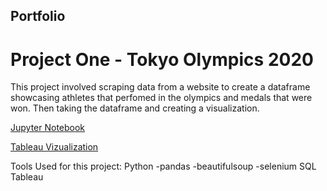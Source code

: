 ## Portfolio

# Project One - Tokyo Olympics 2020

This project involved scraping data from a website to create a dataframe showcasing athletes that perfomed in the olympics and medals that were won. Then taking the dataframe and creating a visualization.

<a href="https://github.com/Daniel-Aguirre-11/Portfolio/blob/main/Scraping%20olympics%20data.ipynb">Jupyter Notebook</a>

<a href="https://public.tableau.com/views/TokyoOlympics2020_16320957724210/TokyoOlypmics?:language=en-US&:display_count=n&:origin=viz_share_link">Tableau Vizualization</a>

Tools Used for this project:
Python
  -pandas
  -beautifulsoup
  -selenium
SQL
Tableau
